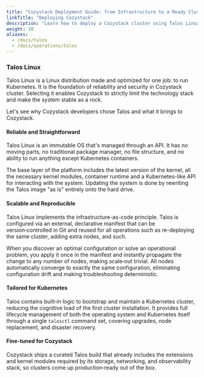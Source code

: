 ```yaml
---
title: "Cozystack Deployment Guide: from Infrastructure to a Ready Cluster"
linkTitle: "Deploying Cozystack"
description: "Learn how to deploy a Cozystack cluster using Talos Linux and Kubernetes. This guide covers installation, configuration, and best practices for a reliable and secure Cozystack deployment."
weight: 30
aliases:
  - /docs/talos
  - /docs/operations/talos
---
```


### Talos Linux
                                       
Talos Linux is a Linux distribution made and optimized for one job: to run Kubernetes.
It is the foundation of reliability and security in Cozystack cluster.
Selecting it enables Cozystack to strictly limit the technology stack and make the system stable as a rock.

Let's see why Cozystack developers chose Talos and what it brings to Cozystack.

#### Reliable and Straightforward

Talos Linux is an immutable OS that's managed through an API.
It has no moving parts, no traditional package manager, no file structure, and no ability to run anything except Kubernetes containers.

The base layer of the platform includes the latest version of the kernel, all the necessary kernel modules, 
container runtime and a Kubernetes-like API for interacting with the system.
Updating the system is done by rewriting the Talos image "as is" entirely onto the hard drive.


#### Scalable and Reproducible

Talos Linux implements the infrastructure-as-code principle.
Talos is configured via an external, declarative manifest that can be version‑controlled in Git and
reused for all operations such as re-deploying the same cluster, adding extra nodes, and such.

When you discover an optimal configuration or solve an operational problem,
you apply it once in the manifest and instantly propagate the change to any number of nodes, making scale‑out trivial.
All nodes automatically converge to exactly the same configuration, eliminating configuration drift and making troubleshooting deterministic.

#### Tailored for Kubernetes

Talos contains built‑in logic to bootstrap and maintain a Kubernetes cluster, reducing the cognitive load of the first cluster installation.
It provides full lifecycle management of both the operating system and Kubernetes itself through a single `talosctl` command set, 
covering upgrades, node replacement, and disaster recovery.

#### Fine‑tuned for Cozystack

Cozystack ships a curated Talos build that already includes the extensions and kernel modules required by its storage,
networking, and observability stack, so clusters come up production‑ready out of the box.